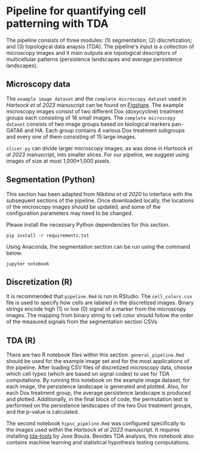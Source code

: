 # Pipeline for quantifying cell patterning with TDA

The pipeline consists of three modules: (1) segmentation; (2) discretization; and (3) topological data anaysis (TDA). The pipeline's input is a collection of microscopy images and it main outputs are topological descriptors of multicellular patterns (persistence landscapes and average persistence landscapes).

## Microscopy data
The `example image dataset` and the `complete microscopy dataset` used in *Hartsock
et al 2023* manuscript can be found on [Figshare](https://figshare.com/projects/TDA_Microscopy_Data/148855). The example microscopy images consist of two different Dox (doxycycline) treatment groups each consisting of 16 small images. The `complete microscopy dataset` consists of two image groups based on biological markers pan-GATA6 and HA. Each group contains 4 various Dox treatment subgroups and every one of them consisting of 15 large images.

`slicer.py` can divide larger microscopy images, as was done in *Hartsock
et al 2023* manuscript, into smaller slices. For our pipeline, we suggest using images of size at most 1,000*1,000 pixels.

## Segmentation (Python)
This section has been adapted from *Nikitina et al 2020* to interface with
the subsequent sections of the pipeline. Once downloaded locally, the
locations of the microscopy images should be updated, and some of the
configuration parameters may need to be changed.

Please install the necessary Python dependencies for this section.

```
pip install -r requirements.txt
```

Using Anaconda, the segmentation section can be run using the command below.

```
jupyter notebook
```

## Discretization (R)
It is recommended that `pipeline.Rmd` is run in RStudio. The `cell_colors.csv`
file is used to specify how cells are labeled in the discretized images. Binary
strings encode high (1) or low (0) signal of a marker from the microscopy images.
The mapping from binary string to cell color should follow the order of the
measured signals from the segmentation section CSVs.

## TDA (R)
There are two R notebook files within this section. `general_pipeline.Rmd` should
be used for the example image set and for the most applications of the pipeline. After loading CSV files of discretized microscopy data, choose which cell types (which are based on signal codes) to use for TDA computations. By running this notebook on the example image dataset, for each image, the persistence landscape is generated and plotted. Also, for each Dox treatment group, the average persistence landscape is produced and plotted. Additionally, in the final block of code, the permutation test is performed on the persistence landscapes of the two Dox treatment groups, and the p-value is calculated. 

The second notebook `hipsc_pipeline.Rmd` was configured specifically to the images used within the *Hartsock
et al 2023* manuscript. It requires installing [tda-tools](https://github.com/jjbouza/tda-tools) by Jose Bouza. Besides TDA analysis, this notebook also contains machine learning and statistical hypothesis testing computations.


